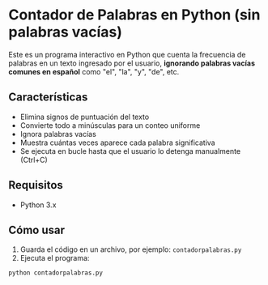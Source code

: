 # Contador de Palabras en Python (sin palabras vacías)

Este es un programa interactivo en Python que cuenta la frecuencia de palabras en un texto ingresado por el usuario, **ignorando palabras vacías comunes en español** como "el", "la", "y", "de", etc.

## Características

- Elimina signos de puntuación del texto
- Convierte todo a minúsculas para un conteo uniforme
- Ignora palabras vacías
- Muestra cuántas veces aparece cada palabra significativa
- Se ejecuta en bucle hasta que el usuario lo detenga manualmente (Ctrl+C)

## Requisitos

- Python 3.x

## Cómo usar

1. Guarda el código en un archivo, por ejemplo: `contadorpalabras.py`
2. Ejecuta el programa:

```bash
python contadorpalabras.py